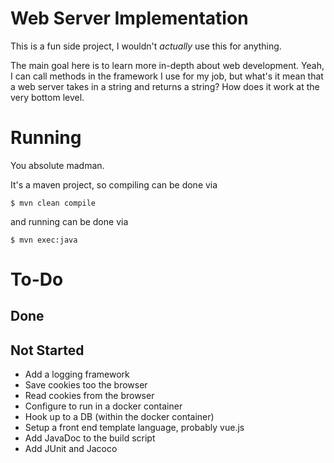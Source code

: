 # Web Server Implementation

This is a fun side project, I wouldn't *actually* use this for anything.

The main goal here is to learn more in-depth about web development. Yeah, I can call methods in the framework I use for 
my job, but what's it mean that a web server takes in a string and returns a string? How does it work at the very bottom
level.

# Running

You absolute madman.

It's a maven project, so compiling can be done via

```
$ mvn clean compile
```

and running can be done via

```
$ mvn exec:java
```

# To-Do

## Done

## Not Started
- Add a logging framework
- Save cookies too the browser
- Read cookies from the browser
- Configure to run in a docker container
- Hook up to a DB (within the docker container)
- Setup a front end template language, probably vue.js
- Add JavaDoc to the build script
- Add JUnit and Jacoco